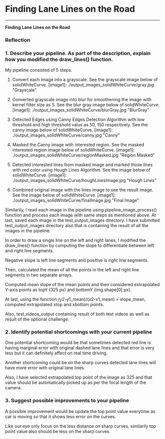 # **Finding Lane Lines on the Road** 


---

**Finding Lane Lines on the Road**


### Reflection

### 1. Describe your pipeline. As part of the description, explain how you modified the draw_lines() function.

My pipeline consisted of 5 steps. 
1. Convert each image into a grayscale.
    See the grayscale image below of solidWhiteCurve.
    [image1]: ./output_images_solidWhiteCurve/gray.jpg "Grayscale"
  
  
2. Converted grayscale image into blur for smoothening the image with kernel filter size as 5.
    See the blur gray image below of solidWhiteCurve.
    [image1]: ./output_images_solidWhiteCurve/blurGray.jpg "BlurGray"
   
3.  Detected Edges using Canny Edges Detection Algorithm with low threshold and high threshold valus as 50, 150 respectively.
    See the canny image below of solidWhiteCurve.
    [image1]: ./output_images_solidWhiteCurve/canny.jpg "Canny"

4.  Masked the Canny image with interested region.
    See the masked interested region image below of solidWhiteCurve.
    [image1]: ./output_images_solidWhiteCurve/regionMasked.jpg "Region Masked"
    
5. Detected interested lines from masked image and marked those lines with red color using Hough Lines Algorithm.
    See the image below of solidWhiteCurve.
    [image1]: ./output_images_solidWhiteCurve/houghLinesImage.jpg "Hough Lines"
    
6.  Combined original image with the lines image to see the result image.
     See the image below of solidWhiteCurve.
    [image1]: ./output_images_solidWhiteCurve/finalImage.jpg "Final Image"
    
Similarily, I read each image in the pipeline using pipeline_image_process() function and process each image with same steps as mentioned above. At last, saved each image in the test_output_images directory. I have submitted test_output_images directory also that is containing the result of all the images in the pipeline.

In order to draw a single line on the left and right lanes, I modified the draw_lines() function by computing the slope to differentiate between left and right line segments. 

Negative slope is left line segments and positive is right line segments.

Then, calculated the mean of all the points in the left and right line segments in two separate arrays.

Computed mean slope of the mean points and then considered extrapolated Y-axis points as topY (325 px) and bottomY (img.shape[0] px).

At last, using the function (y2-y1_mean)/(x2-x1_mean) = slope_mean, computed extrapolated xtop and xbottom points.

Also, test_videos_output containing result of both test videos as well as result of the optional challenge.



### 2. Identify potential shortcomings with your current pipeline


One potential shortcoming would be that sometimes detected red line is having marginal error with original dashed lane lines and that error is very less but it can definitely affect on real time driving.

Another shortcoming could be on the sharp curves detected lane lines will have more error with original lane lines.

Also, I have selected extrapolated top point of the image as 325 and that value should be automatically picked up as per the focal length of the camera.


### 3. Suggest possible improvements to your pipeline

A possible improvement would be update the top point value everytime as car is moving so that it shows less error on the curves.

Like our eye only focus on the less distance on sharp curves, similarily top point value also should be less on the sharp curves.
